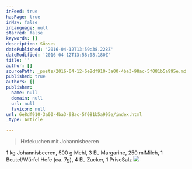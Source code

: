 ```yaml
---
inFeed: true
hasPage: true
inNav: false
inLanguage: null
starred: false
keywords: []
description: Süsses
datePublished: '2016-04-12T13:59:38.228Z'
dateModified: '2016-04-12T13:58:08.180Z'
title: ''
author: []
sourcePath: _posts/2016-04-12-6e8df910-3a00-4ba3-98ac-5f081b5a995e.md
published: true
authors: []
publisher:
  name: null
  domain: null
  url: null
  favicon: null
url: 6e8df910-3a00-4ba3-98ac-5f081b5a995e/index.html
_type: Article

---
```

> Hefekuchen mit Johannisbeeren

1 kg Johannisbeeren, 500 g Mehl, 3 EL Margarine, 250 mlMilch, 1 Beutel/Würfel Hefe (ca. 7g), 4 EL Zucker, 1 PriseSalz
![](https://the-grid-user-content.s3-us-west-2.amazonaws.com/da962515-b2b5-4a79-9eae-8ffc04f51a20.jpg)